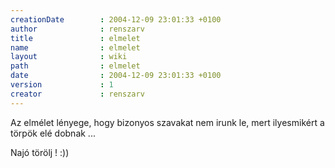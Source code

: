 ```yaml
---
creationDate        : 2004-12-09 23:01:33 +0100 
author              : renszarv 
title               : elmelet 
name                : elmelet 
layout              : wiki 
path                : elmelet 
date                : 2004-12-09 23:01:33 +0100 
version             : 1 
creator             : renszarv 
---
```

Az elmélet lényege, hogy bizonyos szavakat nem irunk le, mert ilyesmikért a törpök elé dobnak ...

 Najó törölj ! :))
